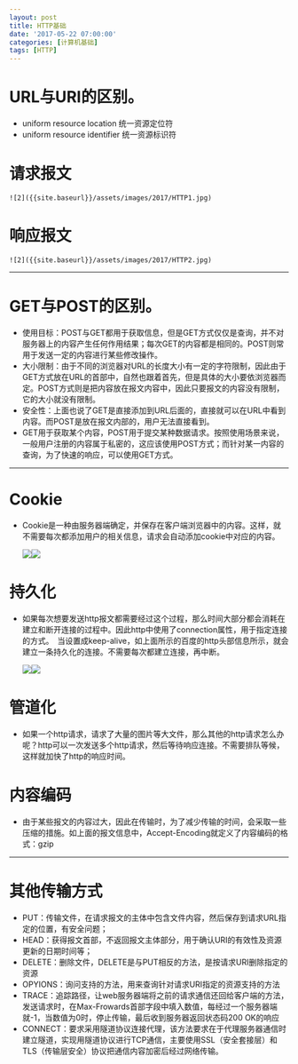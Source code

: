 ```yaml
---
layout: post
title: HTTP基础
date: '2017-05-22 07:00:00'
categories: [计算机基础]
tags: [HTTP]
---
```


# URL与URI的区别。
  * uniform resource location 统一资源定位符
  * uniform resource identifier 统一资源标识符

# 请求报文
  
    ![2]({{site.baseurl}}/assets/images/2017/HTTP1.jpg)

# 响应报文
   
    ![2]({{site.baseurl}}/assets/images/2017/HTTP2.jpg)

---
# GET与POST的区别。
  * 使用目标：POST与GET都用于获取信息，但是GET方式仅仅是查询，并不对服务器上的内容产生任何作用结果；每次GET的内容都是相同的。POST则常用于发送一定的内容进行某些修改操作。
  * 大小限制：由于不同的浏览器对URL的长度大小有一定的字符限制，因此由于GET方式放在URL的首部中，自然也跟着首先，但是具体的大小要依浏览器而定。POST方式则是把内容放在报文内容中，因此只要报文的内容没有限制，它的大小就没有限制。
  * 安全性：上面也说了GET是直接添加到URL后面的，直接就可以在URL中看到内容。而POST是放在报文内部的，用户无法直接看到。
  * GET用于获取某个内容，POST用于提交某种数据请求。按照使用场景来说，一般用户注册的内容属于私密的，这应该使用POST方式；而针对某一内容的查询，为了快速的响应，可以使用GET方式。

---
# Cookie
  * Cookie是一种由服务器端确定，并保存在客户端浏览器中的内容。这样，就不需要每次都添加用户的相关信息，请求会自动添加cookie中对应的内容。

    ![]({{site.baseurl}}/assets/images/2017/HTTP3.jpg)![]({{site.baseurl}}/assets/images/2017/HTTP4.jpg)
  
# 持久化
  * 如果每次想要发送http报文都需要经过这个过程，那么时间大部分都会消耗在建立和断开连接的过程中。因此http中使用了connection属性，用于指定连接的方式。　当设置成keep-alive，如上面所示的百度的http头部信息所示，就会建立一条持久化的连接。不需要每次都建立连接，再中断。

    ![]({{site.baseurl}}/assets/images/2017/HTTP5.jpg)![]({{site.baseurl}}/assets/images/2017/HTTP6.jpg)

# 管道化
  * 如果一个http请求，请求了大量的图片等大文件，那么其他的http请求怎么办呢？http可以一次发送多个http请求，然后等待响应连接。不需要排队等候，这样就加快了http的响应时间。

# 内容编码
  * 由于某些报文的内容过大，因此在传输时，为了减少传输的时间，会采取一些压缩的措施。如上面的报文信息中，Accept-Encoding就定义了内容编码的格式：gzip

---
# 其他传输方式
  * PUT：传输文件，在请求报文的主体中包含文件内容，然后保存到请求URL指定的位置，有安全问题；
  * HEAD：获得报文首部，不返回报文主体部分，用于确认URI的有效性及资源更新的日期时间等；
  * DELETE：删除文件，DELETE是与PUT相反的方法，是按请求URI删除指定的资源
  * OPYIONS：询问支持的方法，用来查询针对请求URI指定的资源支持的方法
  * TRACE：追踪路径，让web服务器端将之前的请求通信还回给客户端的方法，发送请求时，在Max-Frowards首部字段中填入数值，每经过一个服务器端就-1，当数值为0时，停止传输，最后收到服务器返回状态码200 OK的响应
  * CONNECT：要求采用隧道协议连接代理，该方法要求在于代理服务器通信时建立隧道，实现用隧道协议进行TCP通信，主要使用SSL（安全套接层）和TLS（传输层安全）协议把通信内容加密后经过网络传输。
